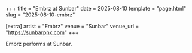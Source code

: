 +++
title = "Embrz at Sunbar"
date = 2025-08-10
template = "page.html"
slug = "2025-08-10-embrz"

[extra]
artist = "Embrz"
venue = "Sunbar"
venue_url = "https://sunbarphx.com"
+++

Embrz performs at Sunbar.
